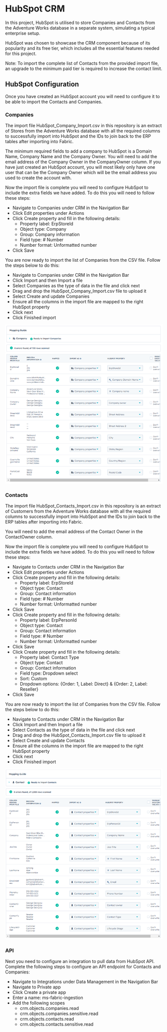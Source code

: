 # HubSpot CRM
In this project, HubSpot is utilised to store Companies and Contacts from the Adventure Works database in a separate system, simulating a typical enterprise setup.

HubSpot was chosen to showcase the CRM component because of its popularity and its free tier, which includes all the essential features needed for this project.

Note: To import the complete list of Contacts from the provided import file, an upgrade to the minimum paid tier is required to increase the contact limit.

## HubSpot Configuration

Once you have created an HubSpot account you will need to configure it to be able to import the Contacts and Companies.

### Companies

The import file HubSpot_Company_Import.csv in this repository is an extract of Stores from the Adventure Works database with all the required columns to successfully import into HubSpot and the IDs to join back to the ERP tables after importing into Fabric.

The minimum required fields to add a company to HubSpot is a Domain Name, Company Name and the Company Owner. You will need to add the email address of the Company Owner in the CompanyOwner column. If you have just created an HubSpot account, you will most likely only have one user that can be the Company Owner which will be the email address you used to create the account with.

Now the import file is complete you will need to configure HubSpot to include the extra fields we have added. To do this you will need to follow these steps:

- Navigate to Companies under CRM in the Navigation Bar
- Click Edit properties under Actions
- Click Create property and fill in the following details:
	- Property label: ErpStoreId
	- Object type: Company
	- Group: Company information
	- Field type: # Number
	- Number format: Unformatted number
- Click Save

You are now ready to import the list of Companies from the CSV file. Follow the steps below to do this:

- Navigate to Companies under CRM in the Navigation Bar
- Click Import and then Import a file
- Select Companies as the type of data in the file and click next
- Drag and drop the HubSpot_Company_Import.csv file to upload it
- Select Create and update Companies
- Ensure all the columns in the import file are mapped to the right HubSpot property
- Click next
- Click Finished import

![image](https://github.com/Srujan1993/datadabblers/blob/748d28c6d88a3eabe3bb687963f7fea3088b673c/MicrosoftFabric/DataIngestion/ETL/assets/Hubspot%20Companies%20Import%20Mapping.png)
 
### Contacts

The import file HubSpot_Contacts_Import.csv in this repository is an extract of Customers from the Adventure Works database with all the required columns to successfully import into HubSpot and the IDs to join back to the ERP tables after importing into Fabric.

You will need to add the email address of the Contact Owner in the ContactOwner column.

Now the import file is complete you will need to configure HubSpot to include the extra fields we have added. To do this you will need to follow these steps:

- Navigate to Contacts under CRM in the Navigation Bar
- Click Edit properties under Actions
- Click Create property and fill in the following details:
	- Property label: ErpStoreId
	- Object type: Contact
	- Group: Contact information
	- Field type: # Number
	- Number format: Unformatted number
- Click Save
- Click Create property and fill in the following details:
	- Property label: ErpPersonId
	- Object type: Contact
	- Group: Contact information
	- Field type: # Number
	- Number format: Unformatted number
- Click Save
- Click Create property and fill in the following details:
	- Property label: Contact Type
	- Object type: Contact
	- Group: Contact information
	- Field type: Dropdown select
	- Sort: Custom
	- Dropdown options: {Order: 1, Label: Direct} & {Order: 2, Label: Reseller}
- Click Save

You are now ready to import the list of Companies from the CSV file. Follow the steps below to do this:

- Navigate to Contacts under CRM in the Navigation Bar
- Click Import and then Import a file
- Select Contacts as the type of data in the file and click next
- Drag and drop the HubSpot_Contacts_Import.csv file to upload it
- Select Create and update Contacts
- Ensure all the columns in the import file are mapped to the right HubSpot property
- Click next
- Click Finished import

![image](https://github.com/Srujan1993/datadabblers/blob/748d28c6d88a3eabe3bb687963f7fea3088b673c/MicrosoftFabric/DataIngestion/ETL/assets/Hubspot%20Contacts%20Import%20Mapping.png)
 
### API

Next you need to configure an integration to pull data from HubSpot API. Complete the following steps to configure an API endpoint for Contacts and Companies:

- Navigate to Integrations under Data Management in the Navigation Bar
- Navigate to Private app
- Click Create a private app
- Enter a name: ms-fabric-ingestion
- Add the following scopes
	- crm.objects.companies.read
	- crm.objects.companies.sensitive.read
	- crm.objects.contacts.read
	- crm.objects.contacts.sensitive.read
